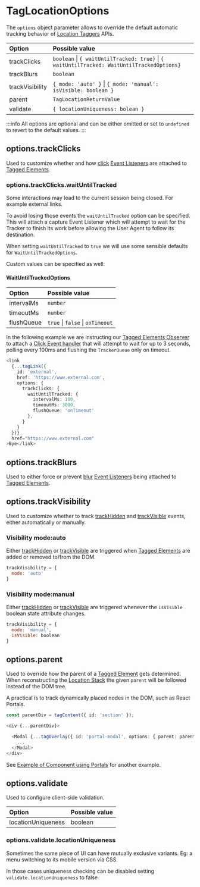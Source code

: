 # TagLocationOptions

The `options` object parameter allows to override the default automatic tracking behavior of [Location Taggers](/tracking/api-reference/locationTaggers/overview.md) APIs.

| Option          | Possible value
| :--             | :--
| trackClicks     | `boolean` \| `{ waitUntilTracked: true}` \| `{ waitUntilTracked: WaitUntilTrackedOptions}`
| trackBlurs      | `boolean`
| trackVisibility | `{ mode: 'auto' }` \| `{ mode: 'manual': isVisible: boolean }`
| parent          | `TagLocationReturnValue`
| validate        | `{ locationUniqueness: bolean }`

:::info
All options are optional and can be either omitted or set to `undefined` to revert to the default values.
:::

## options.trackClicks
Used to customize whether and how [click](https://developer.mozilla.org/en-US/docs/Web/API/Element/click_event) [Event Listeners](https://developer.mozilla.org/en-US/docs/Web/API/EventListener) are attached to [Tagged Elements](/tracking/core-concepts/tagging.md#tagged-elements).


### options.trackClicks.waitUntilTracked
Some interactions may lead to the current session being closed. For example external links.

To avoid losing those events the `waitUntilTracked` option can be specified. This will attach a capture Event Listener which will attempt to wait for the Tracker to finish its work before allowing the User Agent to follow its destination. 

When setting `waitUntilTracked` to `true` we will use some sensible defaults for `WaitUntilTrackedOptions`. 

Custom values can be specified as well:  

#### WaitUntilTrackedOptions
| Option     | Possible value
| :--        | :--
| intervalMs | `number`
| timeoutMs  | `number`
| flushQueue | `true` \| `false` \| `onTimeout`

In the following example we are instructing our [Tagged Elements Observer](/tracking/core-concepts/trackers.md#tagged-elements-observer) to attach a [Click Event handler](https://developer.mozilla.org/en-US/docs/Web/Events/Event_handlers#eventtarget.addeventlistener) that will attempt to wait for up to 3 seconds, polling every 100ms and flushing the `TrackerQueue` only on timeout. 

```typescript jsx
<link
  {...tagLink({
    id: 'external',
    href: 'https://www.external.com',
    options: {
      trackClicks: {
        waitUntilTracked: { 
          intervalMs: 100,
          timeoutMs: 3000,
          flushQueue: 'onTimeout'
        },
      }
    }
  })}
  href="https://www.external.com"
>Bye</link>
```

## options.trackBlurs
Used to either force or prevent [blur](https://developer.mozilla.org/en-US/docs/Web/API/Element/blur_event) [Event Listeners](https://developer.mozilla.org/en-US/docs/Web/API/EventListener) being attached to [Tagged Elements](/tracking/core-concepts/tagging.md#tagged-elements).

## options.trackVisibility
Used to customize whether to track [trackHidden](/tracking/api-reference/eventTrackers/trackHidden.md) and [trackVisible](/tracking/api-reference/eventTrackers/trackVisible.md) events, either automatically or manually.

### Visibility mode:auto  
Either [trackHidden](/tracking/api-reference/eventTrackers/trackHidden.md) or [trackVisible](/tracking/api-reference/eventTrackers/trackVisible.md) are triggered when [Tagged Elements](/tracking/core-concepts/tagging.md#tagged-elements) are added or removed to/from the DOM.

```js
trackVisibility = {
  mode: 'auto'
}
```

### Visibility mode:manual  
Either [trackHidden](/tracking/api-reference/eventTrackers/trackHidden.md) or [trackVisible](/tracking/api-reference/eventTrackers/trackVisible.md) are triggered whenever the `isVisible` boolean state attribute changes.

```js
trackVisibility = {
  mode: 'manual',
  isVisible: boolean
}
```

## options.parent
Used to override how the parent of a [Tagged Element](/tracking/core-concepts/tagging.md#tagged-elements) gets determined. When reconstructing the [Location Stack](/tracking/core-concepts/locations.md) the given `parent` will be followed instead of the DOM tree.   

A practical is to track dynamically placed nodes in the DOM, such as React Portals. 

```typescript jsx
const parentDiv = tagContent({ id: 'section' });

<div {...parentDiv}>

  <Modal {...tagOverlay({ id: 'portal-modal', options: { parent: parentDiv } })}>
    ...
  </Modal>  
</div>
```

See [Example of Component using Portals](/tracking/how-to-guides/react/troubleshooting.md#example-of-component-using-portals) for another example.

## options.validate
Used to configure client-side validation. 

| Option             | Possible value
| :--                | :--
| locationUniqueness | boolean


### options.validate.locationUniqueness
Sometimes the same piece of UI can have mutually exclusive variants. Eg: a menu switching to its mobile version via CSS.

In those cases uniqueness checking can be disabled setting `validate.locationUniqueness` to false.
